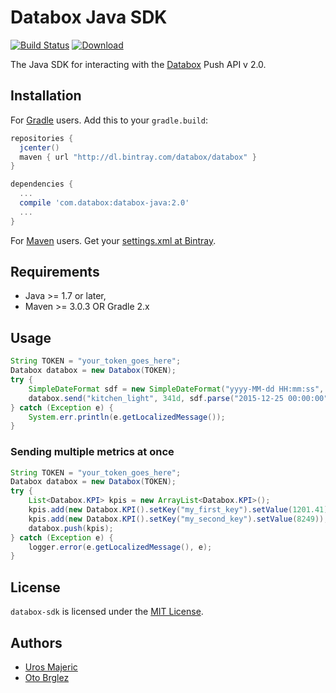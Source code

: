 # Databox Java SDK

[![Build Status][ci-master-image]][ci-master]
[![Download][download-image]][download]

The Java SDK for interacting with the [Databox](https://databox.com) Push API v 2.0.

## Installation

For [Gradle](http://gradle.org/) users. Add this to your `gradle.build`:

```gradle
repositories {
  jcenter()
  maven { url "http://dl.bintray.com/databox/databox" }
}

dependencies {
  ...
  compile 'com.databox:databox-java:2.0'
  ...
}
```

For [Maven](http://maven.org/) users. Get your [settings.xml at Bintray](https://bintray.com/databox/databox/databox-sdk/view).

## Requirements

* Java >= 1.7 or later,
* Maven >= 3.0.3 OR Gradle 2.x

## Usage

```java
String TOKEN = "your_token_goes_here";
Databox databox = new Databox(TOKEN);
try {
	SimpleDateFormat sdf = new SimpleDateFormat("yyyy-MM-dd HH:mm:ss", Locale.getDefault());
	databox.send("kitchen_light", 341d, sdf.parse("2015-12-25 00:00:00"));
} catch (Exception e) {
	System.err.println(e.getLocalizedMessage());
}
```

### Sending multiple metrics at once

```java
String TOKEN = "your_token_goes_here";
Databox databox = new Databox(TOKEN);
try {
	List<Databox.KPI> kpis = new ArrayList<Databox.KPI>();
	kpis.add(new Databox.KPI().setKey("my_first_key").setValue(1201.41));
	kpis.add(new Databox.KPI().setKey("my_second_key").setValue(8249));
	databox.push(kpis);
} catch (Exception e) {
	logger.error(e.getLocalizedMessage(), e);
}
```

## License

`databox-sdk` is licensed under the [MIT License](LICENSE).

## Authors

- [Uros Majeric](http://github.com/umajeric)
- [Oto Brglez](http://github.com/otobrglez)

[ci-master]: https://travis-ci.org/databox/databox-java
[ci-master-image]: https://travis-ci.org/databox/databox-java.svg?branch=master
[download]: https://bintray.com/databox/databox/databox-sdk/_latestVersion
[download-image]: https://api.bintray.com/packages/databox/databox/databox-sdk/images/download.svg
